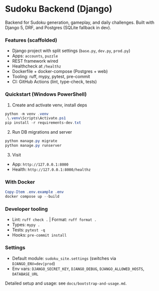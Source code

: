 # Sudoku Backend (Django)

Backend for Sudoku generation, gameplay, and daily challenges. Built with Django 5, DRF, and Postgres (SQLite fallback in dev).

### Features (scaffolded)
- Django project with split settings (`base.py`, `dev.py`, `prod.py`)
- Apps: `accounts`, `puzzle`
- REST framework wired
- Healthcheck at `/healthz`
- Dockerfile + docker-compose (Postgres + web)
- Tooling: ruff, mypy, pytest, pre-commit
- CI: GitHub Actions (lint, type-check, tests)

### Quickstart (Windows PowerShell)
1) Create and activate venv, install deps
```powershell
python -m venv .venv
.\.venv\Scripts\Activate.ps1
pip install -r requirements-dev.txt
```

2) Run DB migrations and server
```powershell
python manage.py migrate
python manage.py runserver
```

3) Visit
- App: `http://127.0.0.1:8000`
- Health: `http://127.0.0.1:8000/healthz`

### With Docker
```powershell
Copy-Item .env.example .env
docker compose up --build
```

### Developer tooling
- Lint: `ruff check .`  | Format: `ruff format .`
- Types: `mypy .`
- Tests: `pytest -q`
- Hooks: `pre-commit install`

### Settings
- Default module: `sudoku_site.settings` (switches via `DJANGO_ENV=dev|prod`)
- Env vars: `DJANGO_SECRET_KEY`, `DJANGO_DEBUG`, `DJANGO_ALLOWED_HOSTS`, `DATABASE_URL`

Detailed setup and usage: see `docs/bootstrap-and-usage.md`.
